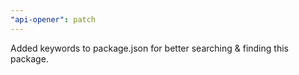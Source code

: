 ```yaml
---
"api-opener": patch
---
```


Added keywords to package.json for better searching & finding this package.
